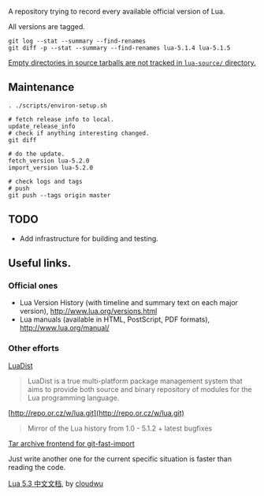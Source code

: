 A repository trying to record every available official version of Lua.

All versions are tagged.

	git log --stat --summary --find-renames
	git diff -p --stat --summary --find-renames lua-5.1.4 lua-5.1.5

[Empty directories in source tarballs are not tracked in `lua-source/` directory.](https://git.wiki.kernel.org/index.php/GitFaq#Can_I_add_empty_directories.3F)

## Maintenance

	. ./scripts/environ-setup.sh

	# fetch release info to local.
	update_release_info
	# check if anything interesting changed.
	git diff

	# do the update.
	fetch_version lua-5.2.0
	import_version lua-5.2.0

	# check logs and tags
	# push
	git push --tags origin master

## TODO

- Add infrastructure for building and testing.

## Useful links.

### Official ones

- Lua Version History (with timeline and summary text on each major version), http://www.lua.org/versions.html
- Lua manuals (available in HTML, PostScript, PDF formats), http://www.lua.org/manual/

### Other efforts

[LuaDist](http://luadist.org/)

> LuaDist is a true multi-platform package management system that aims to provide both source and binary repository of modules for the Lua programming language.  

[http://repo.or.cz/w/lua.git](http://repo.or.cz/w/lua.git)

> Mirror of the Lua history from 1.0 - 5.1.2 + latest bugfixes

[Tar archive frontend for git-fast-import](https://github.com/git/git/blob/master/contrib/fast-import/import-tars.perl)

Just write another one for the current specific situation is faster than reading the code.

[Lua 5.3 中文文档](http://cloudwu.github.io/lua53doc/), by [cloudwu](https://github.com/cloudwu/lua53doc)
